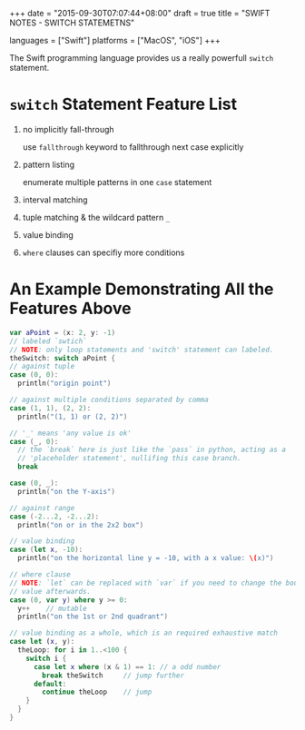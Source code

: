 +++
date = "2015-09-30T07:07:44+08:00"
draft = true
title = "SWIFT NOTES - SWITCH STATEMETNS"

languages = ["Swift"]
platforms = ["MacOS", "iOS"]
+++

The Swift programming language provides us a really powerfull `switch`
statement.
<!--more-->

# `switch` Statement Feature List

1. no implicitly fall-through

    use `fallthrough` keyword to fallthrough next case explicitly

2. pattern listing

    enumerate multiple patterns in one `case` statement

3. interval matching

4. tuple matching & the wildcard pattern `_`

5. value binding

6. `where` clauses can specifiy more conditions

# An Example Demonstrating All the Features Above

```swift
var aPoint = (x: 2, y: -1)
// labeled `swtich`
// NOTE: only loop statements and 'switch' statement can labeled.
theSwitch: switch aPoint {
// against tuple
case (0, 0):
  println("origin point")

// against multiple conditions separated by comma
case (1, 1), (2, 2):
  println("(1, 1) or (2, 2)")

// '_' means 'any value is ok'
case (_, 0):
  // the `break` here is just like the `pass` in python, acting as a
  // 'placeholder statement', nullifing this case branch.
  break

case (0, _):
  println("on the Y-axis")

// against range
case (-2...2, -2...2):
  println("on or in the 2x2 box")

// value binding
case (let x, -10):
  println("on the horizontal line y = -10, with a x value: \(x)")

// where clause
// NOTE: `let` can be replaced with `var` if you need to change the bound
// value afterwards.
case (0, var y) where y >= 0:
  y++    // mutable
  println("on the 1st or 2nd quadrant")

// value binding as a whole, which is an required exhaustive match
case let (x, y):
  theLoop: for i in 1..<100 {
    switch i {
      case let x where (x & 1) == 1: // a odd number
        break theSwitch     // jump further
      default:
        continue theLoop    // jump
    }
  }
}
```
